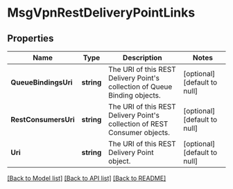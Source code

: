 # MsgVpnRestDeliveryPointLinks

## Properties
Name | Type | Description | Notes
------------ | ------------- | ------------- | -------------
**QueueBindingsUri** | **string** | The URI of this REST Delivery Point&#x27;s collection of Queue Binding objects. | [optional] [default to null]
**RestConsumersUri** | **string** | The URI of this REST Delivery Point&#x27;s collection of REST Consumer objects. | [optional] [default to null]
**Uri** | **string** | The URI of this REST Delivery Point object. | [optional] [default to null]

[[Back to Model list]](../README.md#documentation-for-models) [[Back to API list]](../README.md#documentation-for-api-endpoints) [[Back to README]](../README.md)

